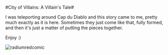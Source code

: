 #City of Villains: A Villain's Tale#

I was teleporting around Cap du Diablo and this story came to me, pretty much exactly as it is here. Sometimes they just come like that, fully formed, and then it's just a matter of putting the pieces together.

Enjoy :)

![radiumredcomic](http://westkarana.com/wp-content/uploads/2009/03/radiumredcomic.jpg "radiumredcomic")
